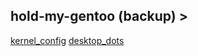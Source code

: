 ## hold-my-gentoo (backup) <img alt="" align="right" src="https://badges.pufler.dev/visits/owl4ce/hold-my-gentoo?style=flat-square&label=&color=fa74b2&logo=GitHub&logoColor=white&labelColor=373e4d"/>>

[kernel_config](https://github.com/owl4ce/yin-x86_64)
[desktop_dots](https://github.com/owl4ce/dotfiles)
